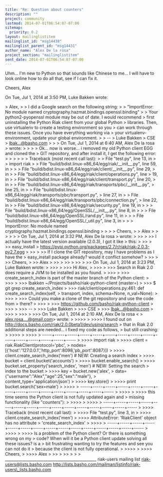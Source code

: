 ```yaml
---
title: "Re: Question about counters"
description: ""
project: community
lastmod: 2014-07-01T06:54:07-07:00
sitemap:
  priority: 0.2
layout: mailinglistitem
mailinglist_id: "msg14438"
mailinglist_parent_id: "msg14431"
author_name: "Alex De la rosa"
project_section: "mailinglistitem"
sent_date: 2014-07-01T06:54:07-07:00
---
```



Uhm... I'm new to Python so that sounds like Chinese to me... I will have
to look online how to do all that, see if I can fix it.

Cheers,
Alex


On Tue, Jul 1, 2014 at 3:50 PM, Luke Bakken  wrote:

&gt; Alex,
&gt;
&gt; I did a Google search on the following string:
&gt;
&gt; "ImportError: No module named cryptography.hazmat.bindings.openssl.binding"
&gt;
&gt; Your python2-pyopenssl module may be out of date. I would recommend
&gt; first uninstalling the Python Riak client from your global Python
&gt; libraries. Then, use virtualenv to create a testing environment so you
&gt; can work through these issues. Once you have everything working via
&gt; your virtualenv-environment, update your global environment.
&gt;
&gt; --
&gt; Luke Bakken
&gt; CSE
&gt; lbak...@basho.com
&gt;
&gt;
&gt; On Tue, Jul 1, 2014 at 6:40 AM, Alex De la rosa 
&gt; wrote:
&gt; &gt;
&gt; &gt; Ok... now is worse... i removed my old Python client EGG and cloned the
&gt; GIT repository, and after install it, I get the following error:
&gt; &gt;
&gt; &gt;
&gt; &gt; Traceback (most recent call last):
&gt; &gt; File "test.py", line 13, in 
&gt; &gt; import riak
&gt; &gt; File "build/bdist.linux-x86\_64/egg/riak/\_\_init\_\_.py", line 59, in
&gt; 
&gt; &gt; File "build/bdist.linux-x86\_64/egg/riak/client/\_\_init\_\_.py", line 29,
&gt; in 
&gt; &gt; File "build/bdist.linux-x86\_64/egg/riak/client/operations.py", line
&gt; 19, in 
&gt; &gt; File "build/bdist.linux-x86\_64/egg/riak/client/transport.py", line 20,
&gt; in 
&gt; &gt; File "build/bdist.linux-x86\_64/egg/riak/transports/pbc/\_\_init\_\_.py",
&gt; line 25, in 
&gt; &gt; File "build/bdist.linux-x86\_64/egg/riak/transports/pbc/transport.py",
&gt; line 27, in 
&gt; &gt; File "build/bdist.linux-x86\_64/egg/riak/transports/pbc/connection.py",
&gt; line 22, in 
&gt; &gt; File "build/bdist.linux-x86\_64/egg/riak/security.py", line 19, in
&gt; 
&gt; &gt; File "build/bdist.linux-x86\_64/egg/OpenSSL/\_\_init\_\_.py", line 8, in
&gt; 
&gt; &gt; File "build/bdist.linux-x86\_64/egg/OpenSSL/rand.py", line 11, in
&gt; 
&gt; &gt; File "build/bdist.linux-x86\_64/egg/OpenSSL/\_util.py", line 3, in
&gt; 
&gt; &gt; ImportError: No module named cryptography.hazmat.bindings.openssl.binding
&gt; &gt;
&gt; &gt; Cheers,
&gt; &gt; Alex
&gt; &gt;
&gt; &gt;
&gt; &gt; On Tue, Jul 1, 2014 at 3:32 PM, Alex De la rosa 
&gt; wrote:
&gt; &gt;&gt;
&gt; &gt;&gt; I actually have the latest version available (2.0.3), I got it like
&gt; this:
&gt; &gt;&gt;
&gt; &gt;&gt; easy\_install
&gt; https://pypi.python.org/packages/2.7/r/riak/riak-2.0.3-py2.7.egg
&gt; &gt;&gt;
&gt; &gt;&gt; If I clone the GIT repository, may I have problems as I have the
&gt; easy\_install package already? would it conflict somehow?
&gt; &gt;&gt;
&gt; &gt;&gt; Cheers,
&gt; &gt;&gt; Alex
&gt; &gt;&gt;
&gt; &gt;&gt;
&gt; &gt;&gt;
&gt; &gt;&gt; On Tue, Jul 1, 2014 at 3:23 PM, Luke Bakken  wrote:
&gt; &gt;&gt;&gt;
&gt; &gt;&gt;&gt; Hi Alex,
&gt; &gt;&gt;&gt;
&gt; &gt;&gt;&gt; Search in Riak 2.0 does require a JVM to be installed as you found.
&gt; &gt;&gt;&gt;
&gt; &gt;&gt;&gt; create\_search\_index is part of the master branch of the Python client:
&gt; &gt;&gt;&gt;
&gt; &gt;&gt;&gt; lbakken ~/Projects/basho/riak-python-client (master=)
&gt; &gt;&gt;&gt; $ git grep create\_search\_index
&gt; &gt;&gt;&gt; riak/client/operations.py:461: def create\_search\_index(self,
&gt; transport, index, schema=None, n\_val=None):
&gt; &gt;&gt;&gt;
&gt; &gt;&gt;&gt; Could you make a clone of the git repository and use the code from
&gt; there?
&gt; &gt;&gt;&gt;
&gt; &gt;&gt;&gt; https://github.com/basho/riak-python-client
&gt; &gt;&gt;&gt;
&gt; &gt;&gt;&gt; --
&gt; &gt;&gt;&gt; Luke Bakken
&gt; &gt;&gt;&gt; CSE
&gt; &gt;&gt;&gt; lbak...@basho.com
&gt; &gt;&gt;&gt;
&gt; &gt;&gt;&gt;
&gt; &gt;&gt;&gt; On Tue, Jul 1, 2014 at 2:10 AM, Alex De la rosa &lt;
&gt; alex.rosa....@gmail.com&gt; wrote:
&gt; &gt;&gt;&gt;&gt;
&gt; &gt;&gt;&gt;&gt; I found out on http://docs.basho.com/riak/2.0.0beta1/dev/using/search
&gt; that in Riak 2.0 additional steps are needed... i fixed my code as follows,
&gt; but still crashing:
&gt; &gt;&gt;&gt;&gt;
&gt; &gt;&gt;&gt;&gt;
&gt; -----+-----+-----+-----+-----+-----+-----+-----+-----+-----+-----+-----+-----+-----+-----
&gt; &gt;&gt;&gt;&gt; import riak
&gt; &gt;&gt;&gt;&gt; client = riak.RiakClient(protocol='pbc',
&gt; nodes=[{'host':'127.0.0.1','http\_port':8098,'pb\_port':8087}])
&gt; &gt;&gt;&gt;&gt; client.create\_search\_index('men') # NEW: Creating a search index
&gt; &gt;&gt;&gt;&gt; bucket = client.bucket('accounts')
&gt; &gt;&gt;&gt;&gt; bucket.enable\_search()
&gt; &gt;&gt;&gt;&gt; bucket.set\_property('search\_index', 'men') # NEW: Setting the search
&gt; index to the bucket
&gt; &gt;&gt;&gt;&gt; key = bucket.new('alex',
&gt; data={"username":"Alex","age":25,"sex":"male"},
&gt; content\_type='application/json')
&gt; &gt;&gt;&gt;&gt; key.store()
&gt; &gt;&gt;&gt;&gt; print bucket.search('sex=male')
&gt; &gt;&gt;&gt;&gt;
&gt; -----+-----+-----+-----+-----+-----+-----+-----+-----+-----+-----+-----+-----+-----+-----
&gt; &gt;&gt;&gt;&gt;
&gt; &gt;&gt;&gt;&gt; this time seems the Python client is not fully updated again and
&gt; missing functionality (like "counters"):
&gt; &gt;&gt;&gt;&gt;
&gt; &gt;&gt;&gt;&gt;
&gt; -----+-----+-----+-----+-----+-----+-----+-----+-----+-----+-----+-----+-----+-----+-----
&gt; &gt;&gt;&gt;&gt; Traceback (most recent call last):
&gt; &gt;&gt;&gt;&gt; File "test.py", line 3, in 
&gt; &gt;&gt;&gt;&gt; client.create\_search\_index('men')
&gt; &gt;&gt;&gt;&gt; AttributeError: 'RiakClient' object has no attribute
&gt; 'create\_search\_index'
&gt; &gt;&gt;&gt;&gt;
&gt; -----+-----+-----+-----+-----+-----+-----+-----+-----+-----+-----+-----+-----+-----+-----
&gt; &gt;&gt;&gt;&gt;
&gt; &gt;&gt;&gt;&gt; Is a problem of the Python client? Or there is something wrong on my
&gt; code? When will it be a Python client update solving all these issues? is a
&gt; bit frustrating wanting to try the features and see you can not do it
&gt; because the client is not fully operational.
&gt; &gt;&gt;&gt;&gt;
&gt; &gt;&gt;&gt;&gt; Cheers,
&gt; &gt;&gt;&gt;&gt; Alex
&gt; &gt;&gt;
&gt; &gt;&gt;
&gt; &gt;
&gt;
\_\_\_\_\_\_\_\_\_\_\_\_\_\_\_\_\_\_\_\_\_\_\_\_\_\_\_\_\_\_\_\_\_\_\_\_\_\_\_\_\_\_\_\_\_\_\_
riak-users mailing list
riak-users@lists.basho.com
http://lists.basho.com/mailman/listinfo/riak-users\_lists.basho.com

